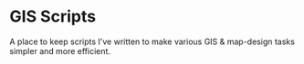 # GIS Scripts

A place to keep scripts I've written to make various GIS & map-design tasks
simpler and more efficient.
